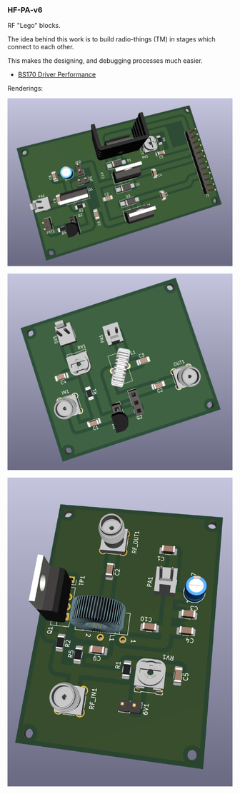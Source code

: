 ### HF-PA-v6

RF "Lego" blocks.

The idea behind this work is to build radio-things (TM) in stages which
connect to each other.

This makes the designing, and debugging processes much easier.

- [BS170 Driver Performance](./BS170-Driver-Performance.txt)

Renderings:

![Power](./Power-Block.png)

![Driver](./Driver-Block.png)

![Finals](./Finals-Block.png)

